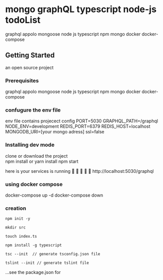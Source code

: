 # mongo graphQL typescript node-js todoList

graphql
appolo
mongoose
node js
typescript 
npm 
mongo 
docker docker-compose

## Getting Started

an open source project 

### Prerequisites
graphql
appolo
mongoose
node js
typescript 
npm 
mongo 
docker docker-compose

### confugure the env file 
env file contains  projecect config
PORT=5030
GRAPHQL_PATH=/graphql
NODE_ENV=development
REDIS_PORT=6379
REDIS_HOST=localhost
MONGODB_URI=[your mongo adress]
ssl=false

### Installing dev mode

clone or download the project  
npm install or yarn install
npm start 

here is your services is running  🚀 🚀 🚀 🚀 🚀 
http://localhost:5030/graphql
 

### using docker compose 
docker-compose up -d 
docker-compose down




### creation  

```
npm init -y   
```

```
mkdir src 
``` 

```
touch index.ts  
```
```
npm install -g typescript
```
```
tsc --init  // generate tsconfig.json file
```
```
tslint --init // generate tslint file
```

...see the package.json for 


 